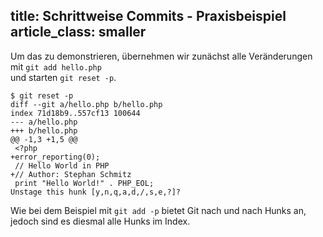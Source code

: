 title: Schrittweise Commits - Praxisbeispiel
article_class: smaller
---

Um das zu demonstrieren, übernehmen wir zunächst alle Veränderungen mit `git add hello.php`  
und starten `git reset -p`.

```
$ git reset -p
diff --git a/hello.php b/hello.php
index 71d18b9..557cf13 100644
--- a/hello.php
+++ b/hello.php
@@ -1,3 +1,5 @@
 <?php
+error_reporting(0);
 // Hello World in PHP
+// Author: Stephan Schmitz
 print "Hello World!" . PHP_EOL;
Unstage this hunk [y,n,q,a,d,/,s,e,?]?
```

Wie bei dem Beispiel mit `git add -p` bietet Git nach und nach Hunks
an, jedoch sind es diesmal alle Hunks im Index. 